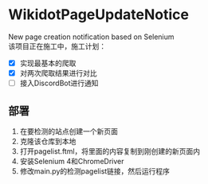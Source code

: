 # WikidotPageUpdateNotice
New page creation notification based on Selenium  
该项目正在施工中，施工计划：
- [x] 实现最基本的爬取
- [x] 对两次爬取结果进行对比
- [ ] 接入DiscordBot进行通知 

## 部署
1. 在要检测的站点创建一个新页面  
2. 克隆该仓库到本地  
3. 打开pagelist.ftml，将里面的内容复制到刚创建的新页面内  
4. 安装Selenium 4和ChromeDriver  
5. 修改main.py的检测pagelist链接，然后运行程序  
